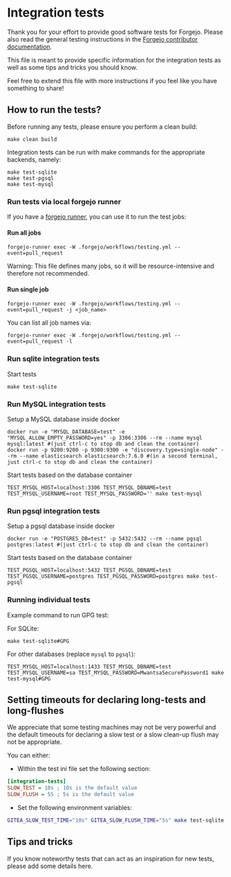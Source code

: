 # Integration tests

Thank you for your effort to provide good software tests for Forgejo.
Please also read the general testing instructions in the
[Forgejo contributor documentation](https://forgejo.org/docs/next/contributor/testing/).

This file is meant to provide specific information for the integration tests
as well as some tips and tricks you should know.

Feel free to extend this file with more instructions if you feel like you have something to share!


## How to run the tests?

Before running any tests, please ensure you perform a clean build:

```
make clean build
```

Integration tests can be run with make commands for the
appropriate backends, namely:
```shell
make test-sqlite
make test-pgsql
make test-mysql
```


### Run tests via local forgejo runner

If you have a [forgejo runner](https://code.forgejo.org/forgejo/runner/),
you can use it to run the test jobs:

#### Run all jobs

```
forgejo-runner exec -W .forgejo/workflows/testing.yml --event=pull_request
```

Warning: This file defines many jobs, so it will be resource-intensive and therefore not recommended.

#### Run single job

```SHELL
forgejo-runner exec -W .forgejo/workflows/testing.yml --event=pull_request -j <job_name>
```

You can list all job names via:

```SHELL
forgejo-runner exec -W .forgejo/workflows/testing.yml --event=pull_request -l
```

### Run sqlite integration tests
Start tests
```
make test-sqlite
```

### Run MySQL integration tests
Setup a MySQL database inside docker
```
docker run -e "MYSQL_DATABASE=test" -e "MYSQL_ALLOW_EMPTY_PASSWORD=yes" -p 3306:3306 --rm --name mysql mysql:latest #(just ctrl-c to stop db and clean the container)
docker run -p 9200:9200 -p 9300:9300 -e "discovery.type=single-node" --rm --name elasticsearch elasticsearch:7.6.0 #(in a second terminal, just ctrl-c to stop db and clean the container)
```
Start tests based on the database container
```
TEST_MYSQL_HOST=localhost:3306 TEST_MYSQL_DBNAME=test TEST_MYSQL_USERNAME=root TEST_MYSQL_PASSWORD='' make test-mysql
```

### Run pgsql integration tests
Setup a pgsql database inside docker
```
docker run -e "POSTGRES_DB=test" -p 5432:5432 --rm --name pgsql postgres:latest #(just ctrl-c to stop db and clean the container)
```
Start tests based on the database container
```
TEST_PGSQL_HOST=localhost:5432 TEST_PGSQL_DBNAME=test TEST_PGSQL_USERNAME=postgres TEST_PGSQL_PASSWORD=postgres make test-pgsql
```

### Running individual tests

Example command to run GPG test:

For SQLite:

```
make test-sqlite#GPG
```

For other databases (replace `mysql` to `pgsql`):

```
TEST_MYSQL_HOST=localhost:1433 TEST_MYSQL_DBNAME=test TEST_MYSQL_USERNAME=sa TEST_MYSQL_PASSWORD=MwantsaSecurePassword1 make test-mysql#GPG
```

## Setting timeouts for declaring long-tests and long-flushes

We appreciate that some testing machines may not be very powerful and
the default timeouts for declaring a slow test or a slow clean-up flush
may not be appropriate.

You can either:

* Within the test ini file set the following section:

```ini
[integration-tests]
SLOW_TEST = 10s ; 10s is the default value
SLOW_FLUSH = 5S ; 5s is the default value
```

* Set the following environment variables:

```bash
GITEA_SLOW_TEST_TIME="10s" GITEA_SLOW_FLUSH_TIME="5s" make test-sqlite
```

## Tips and tricks

If you know noteworthy tests that can act as an inspiration for new tests,
please add some details here.
